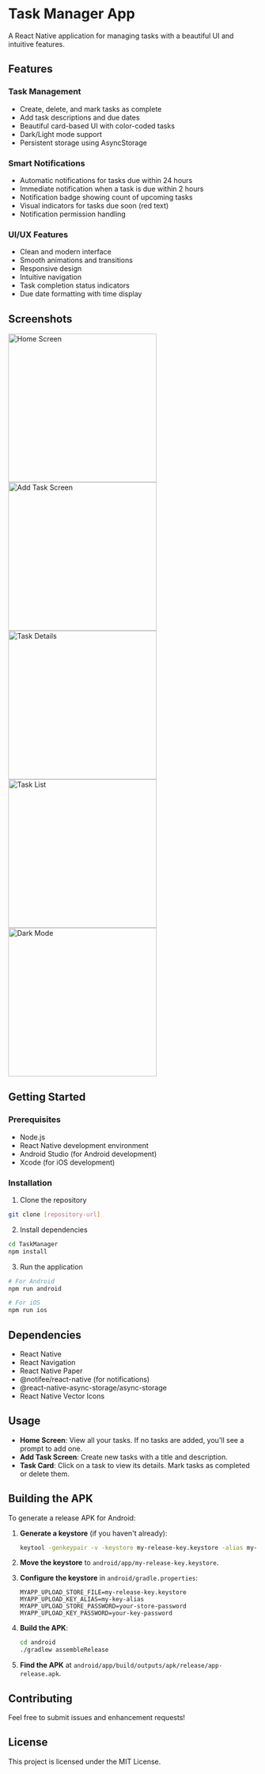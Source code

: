 # Task Manager App

A React Native application for managing tasks with a beautiful UI and intuitive features.

## Features

### Task Management
- Create, delete, and mark tasks as complete
- Add task descriptions and due dates
- Beautiful card-based UI with color-coded tasks
- Dark/Light mode support
- Persistent storage using AsyncStorage

### Smart Notifications
- Automatic notifications for tasks due within 24 hours
- Immediate notification when a task is due within 2 hours
- Notification badge showing count of upcoming tasks
- Visual indicators for tasks due soon (red text)
- Notification permission handling

### UI/UX Features
- Clean and modern interface
- Smooth animations and transitions
- Responsive design
- Intuitive navigation
- Task completion status indicators
- Due date formatting with time display

## Screenshots

<img src="assets/home.jpg" alt="Home Screen" width="300" />
<img src="assets/add-task.jpg" alt="Add Task Screen" width="300" />
<img src="assets/task-details.jpg" alt="Task Details" width="300" />
<img src="assets/task-list.jpg" alt="Task List" width="300" />
<img src="assets/dark-mode.jpg" alt="Dark Mode" width="300" />

## Getting Started

### Prerequisites
- Node.js
- React Native development environment
- Android Studio (for Android development)
- Xcode (for iOS development)

### Installation
1. Clone the repository
```bash
git clone [repository-url]
```

2. Install dependencies
```bash
cd TaskManager
npm install
```

3. Run the application
```bash
# For Android
npm run android

# For iOS
npm run ios
```

## Dependencies
- React Native
- React Navigation
- React Native Paper
- @notifee/react-native (for notifications)
- @react-native-async-storage/async-storage
- React Native Vector Icons

## Usage

- **Home Screen**: View all your tasks. If no tasks are added, you'll see a prompt to add one.
- **Add Task Screen**: Create new tasks with a title and description.
- **Task Card**: Click on a task to view its details. Mark tasks as completed or delete them.

## Building the APK

To generate a release APK for Android:

1. **Generate a keystore** (if you haven't already):
   ```bash
   keytool -genkeypair -v -keystore my-release-key.keystore -alias my-key-alias -keyalg RSA -keysize 2048 -validity 10000
   ```

2. **Move the keystore** to `android/app/my-release-key.keystore`.

3. **Configure the keystore** in `android/gradle.properties`:
   ```
   MYAPP_UPLOAD_STORE_FILE=my-release-key.keystore
   MYAPP_UPLOAD_KEY_ALIAS=my-key-alias
   MYAPP_UPLOAD_STORE_PASSWORD=your-store-password
   MYAPP_UPLOAD_KEY_PASSWORD=your-key-password
   ```

4. **Build the APK**:
   ```bash
   cd android
   ./gradlew assembleRelease
   ```

5. **Find the APK** at `android/app/build/outputs/apk/release/app-release.apk`.

## Contributing
Feel free to submit issues and enhancement requests!

## License
This project is licensed under the MIT License.
